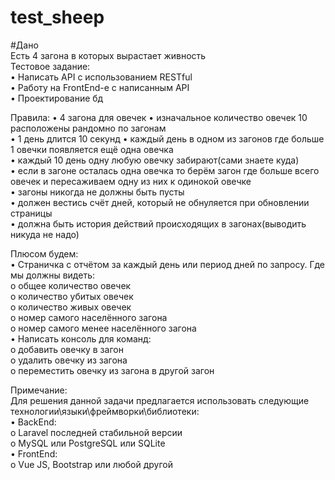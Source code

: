# test_sheep
#Дано <br>
Есть 4 загона в которых вырастает живность  <br>
Тестовое задание:<br>
•	Написать API с использованием RESTful<br>
•	Работу на FrontEnd-e с написанным API<br>
•	Проектирование бд<br>

Правила:
•	4 загона для овечек
•	изначальное количество овечек 10 расположены рандомно по загонам <br>
•	1 день длится 10 секунд
•	каждый день в одном из загонов где больше 1 овечки появляется ещё одна овечка<br>
•	каждый 10 день одну любую овечку забирают(сами знаете куда)<br>
•	если в загоне осталась одна овечка то берём загон где больше всего овечек и пересаживаем одну из них к одинокой овечке<br>
•	загоны никогда не должны быть пусты<br>
•	должен вестись счёт дней, который не обнуляется при обновлении страницы<br>
•	должна быть история действий происходящих в загонах(выводить никуда не надо)<br>

Плюсом будем:<br>
•	Страничка с отчётом за каждый день или период дней по запросу. Где мы должны видеть:<br>
o	общее количество овечек <br>
o	количество убитых овечек <br>
o	количество живых овечек<br>
o	номер самого населённого загона<br>
o	номер самого менее населённого загона<br>
•	Написать консоль для команд:<br>
o	добавить овечку в загон<br>
o	удалить овечку из загона<br>
o	переместить овечку из загона в другой загон<br>

Примечание:<br>
Для решения данной задачи предлагается использовать следующие технологии\языки\фреймворки\библиотеки:<br>
•	BackEnd:<br>
o	Laravel последней стабильной версии<br>
o	MySQL или PostgreSQL или SQLite<br>
•	FrontEnd:<br>
o	Vue JS, Bootstrap или любой другой<br>
